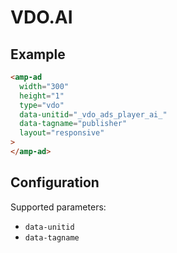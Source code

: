 <!---
Copyright 2020 The AMP HTML Authors. All Rights Reserved.

Licensed under the Apache License, Version 2.0 (the "License");
you may not use this file except in compliance with the License.
You may obtain a copy of the License at

      http://www.apache.org/licenses/LICENSE-2.0

Unless required by applicable law or agreed to in writing, software
distributed under the License is distributed on an "AS-IS" BASIS,
WITHOUT WARRANTIES OR CONDITIONS OF ANY KIND, either express or implied.
See the License for the specific language governing permissions and
limitations under the License.
-->

# VDO.AI

## Example

```html
<amp-ad
  width="300"
  height="1"
  type="vdo"
  data-unitid="_vdo_ads_player_ai_"
  data-tagname="publisher"
  layout="responsive"
>
</amp-ad>
```

## Configuration

Supported parameters:

- `data-unitid`
- `data-tagname`

